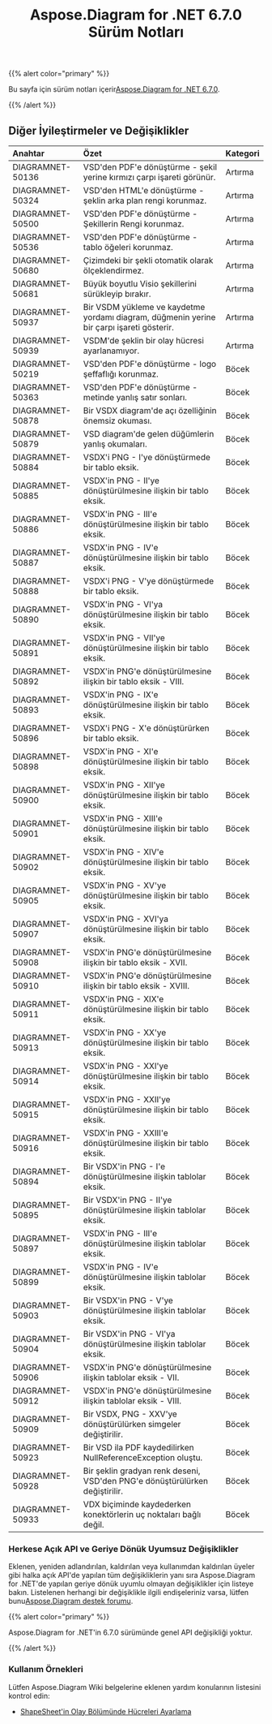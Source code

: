 ﻿---
title: Aspose.Diagram for .NET 6.7.0 Sürüm Notları
type: docs
weight: 50
url: /tr/net/aspose-diagram-for-net-6-7-0-release-notes/
---
{{% alert color="primary" %}} 

 Bu sayfa için sürüm notları içerir[Aspose.Diagram for .NET 6.7.0](https://www.nuget.org/packages/Aspose.Diagram/6.7.0).

{{% /alert %}} 
## **Diğer İyileştirmeler ve Değişiklikler**

|**Anahtar**|**Özet**|**Kategori**|
|:- |:- |:- |
|DIAGRAMNET-50136|VSD'den PDF'e dönüştürme - şekil yerine kırmızı çarpı işareti görünür.|Artırma|
|DIAGRAMNET-50324|VSD'den HTML'e dönüştürme - şeklin arka plan rengi korunmaz.|Artırma|
|DIAGRAMNET-50500|VSD'den PDF'e dönüştürme - Şekillerin Rengi korunmaz.|Artırma|
|DIAGRAMNET-50536|VSD'den PDF'e dönüştürme - tablo öğeleri korunmaz.|Artırma|
|DIAGRAMNET-50680|Çizimdeki bir şekli otomatik olarak ölçeklendirmez.|Artırma|
|DIAGRAMNET-50681|Büyük boyutlu Visio şekillerini sürükleyip bırakır.|Artırma|
|DIAGRAMNET-50937|Bir VSDM yükleme ve kaydetme yordamı diagram, düğmenin yerine bir çarpı işareti gösterir.|Artırma|
|DIAGRAMNET-50939|VSDM'de şeklin bir olay hücresi ayarlanamıyor.|Artırma|
|DIAGRAMNET-50219|VSD'den PDF'e dönüştürme - logo şeffaflığı korunmaz.|Böcek|
|DIAGRAMNET-50363|VSD'den PDF'e dönüştürme - metinde yanlış satır sonları.|Böcek|
|DIAGRAMNET-50878|Bir VSDX diagram'de açı özelliğinin önemsiz okuması.|Böcek|
|DIAGRAMNET-50879|VSD diagram'de gelen düğümlerin yanlış okumaları.|Böcek|
|DIAGRAMNET-50884|VSDX'i PNG - I'ye dönüştürmede bir tablo eksik.|Böcek|
|DIAGRAMNET-50885|VSDX'in PNG - II'ye dönüştürülmesine ilişkin bir tablo eksik.|Böcek|
|DIAGRAMNET-50886|VSDX'in PNG - III'e dönüştürülmesine ilişkin bir tablo eksik.|Böcek|
|DIAGRAMNET-50887|VSDX'in PNG - IV'e dönüştürülmesine ilişkin bir tablo eksik.|Böcek|
|DIAGRAMNET-50888|VSDX'i PNG - V'ye dönüştürmede bir tablo eksik.|Böcek|
|DIAGRAMNET-50890|VSDX'in PNG - VI'ya dönüştürülmesine ilişkin bir tablo eksik.|Böcek|
|DIAGRAMNET-50891|VSDX'in PNG - VII'ye dönüştürülmesine ilişkin bir tablo eksik.|Böcek|
|DIAGRAMNET-50892|VSDX'in PNG'e dönüştürülmesine ilişkin bir tablo eksik - VIII.|Böcek|
|DIAGRAMNET-50893|VSDX'in PNG - IX'e dönüştürülmesine ilişkin bir tablo eksik.|Böcek|
|DIAGRAMNET-50896|VSDX'i PNG - X'e dönüştürürken bir tablo eksik.|Böcek|
|DIAGRAMNET-50898|VSDX'in PNG - XI'e dönüştürülmesine ilişkin bir tablo eksik.|Böcek|
|DIAGRAMNET-50900|VSDX'in PNG - XII'ye dönüştürülmesine ilişkin bir tablo eksik.|Böcek|
|DIAGRAMNET-50901|VSDX'in PNG - XIII'e dönüştürülmesine ilişkin bir tablo eksik.|Böcek|
|DIAGRAMNET-50902|VSDX'in PNG - XIV'e dönüştürülmesine ilişkin bir tablo eksik.|Böcek|
|DIAGRAMNET-50905|VSDX'in PNG - XV'ye dönüştürülmesine ilişkin bir tablo eksik.|Böcek|
|DIAGRAMNET-50907|VSDX'in PNG - XVI'ya dönüştürülmesine ilişkin bir tablo eksik.|Böcek|
|DIAGRAMNET-50908|VSDX'in PNG'e dönüştürülmesine ilişkin bir tablo eksik - XVII.|Böcek|
|DIAGRAMNET-50910|VSDX'in PNG'e dönüştürülmesine ilişkin bir tablo eksik - XVIII.|Böcek|
|DIAGRAMNET-50911|VSDX'in PNG - XIX'e dönüştürülmesine ilişkin bir tablo eksik.|Böcek|
|DIAGRAMNET-50913|VSDX'in PNG - XX'ye dönüştürülmesine ilişkin bir tablo eksik.|Böcek|
|DIAGRAMNET-50914|VSDX'in PNG - XXI'ye dönüştürülmesine ilişkin bir tablo eksik.|Böcek|
|DIAGRAMNET-50915|VSDX'in PNG - XXII'ye dönüştürülmesine ilişkin bir tablo eksik.|Böcek|
|DIAGRAMNET-50916|VSDX'in PNG - XXIII'e dönüştürülmesine ilişkin bir tablo eksik.|Böcek|
|DIAGRAMNET-50894|Bir VSDX'in PNG - I'e dönüştürülmesine ilişkin tablolar eksik.|Böcek|
|DIAGRAMNET-50895|Bir VSDX'in PNG - II'ye dönüştürülmesine ilişkin tablolar eksik.|Böcek|
|DIAGRAMNET-50897|VSDX'in PNG - III'e dönüştürülmesine ilişkin tablolar eksik.|Böcek|
|DIAGRAMNET-50899|VSDX'in PNG - IV'e dönüştürülmesine ilişkin tablolar eksik.|Böcek|
|DIAGRAMNET-50903|Bir VSDX'in PNG - V'ye dönüştürülmesine ilişkin tablolar eksik.|Böcek|
|DIAGRAMNET-50904|Bir VSDX'in PNG - VI'ya dönüştürülmesine ilişkin tablolar eksik.|Böcek|
|DIAGRAMNET-50906|VSDX'in PNG'e dönüştürülmesine ilişkin tablolar eksik - VII.|Böcek|
|DIAGRAMNET-50912|VSDX'in PNG'e dönüştürülmesine ilişkin tablolar eksik - VIII.|Böcek|
|DIAGRAMNET-50909|Bir VSDX, PNG - XXV'ye dönüştürülürken simgeler değiştirilir.|Böcek|
|DIAGRAMNET-50923|Bir VSD ila PDF kaydedilirken NullReferenceException oluştu.|Böcek|
|DIAGRAMNET-50928|Bir şeklin gradyan renk deseni, VSD'den PNG'e dönüştürülürken değiştirilir.|Böcek|
|DIAGRAMNET-50933|VDX biçiminde kaydederken konektörlerin uç noktaları bağlı değil.|Böcek|
### **Herkese Açık API ve Geriye Dönük Uyumsuz Değişiklikler**
Eklenen, yeniden adlandırılan, kaldırılan veya kullanımdan kaldırılan üyeler gibi halka açık API'de yapılan tüm değişikliklerin yanı sıra Aspose.Diagram for .NET'de yapılan geriye dönük uyumlu olmayan değişiklikler için listeye bakın. Listelenen herhangi bir değişiklikle ilgili endişeleriniz varsa, lütfen bunu[Aspose.Diagram destek forumu](https://forum.aspose.com/c/diagram/17).

{{% alert color="primary" %}} 

Aspose.Diagram for .NET'in 6.7.0 sürümünde genel API değişikliği yoktur.

{{% /alert %}} 
### **Kullanım Örnekleri**
Lütfen Aspose.Diagram Wiki belgelerine eklenen yardım konularının listesini kontrol edin:

- [ShapeSheet'in Olay Bölümünde Hücreleri Ayarlama](/diagram/tr/net/setting-cells-in-the-event-section-of-shapesheet/)
